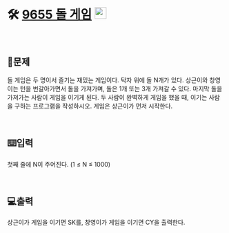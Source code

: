 <br>

# 🛠️  [9655 돌 게임](http://www.acmicpc.net/problem/9655) <img height="27px" width="27px" src="https://static.solved.ac/tier_small/6.svg"/>
<br>

## 📖문제
돌 게임은 두 명이서 즐기는 재밌는 게임이다.
탁자 위에 돌 N개가 있다. 상근이와 창영이는 턴을 번갈아가면서 돌을 가져가며, 돌은 1개 또는 3개 가져갈 수 있다. 마지막 돌을 가져가는 사람이 게임을 이기게 된다.
두 사람이 완벽하게 게임을 했을 때, 이기는 사람을 구하는 프로그램을 작성하시오. 게임은 상근이가 먼저 시작한다.

<br>

## ⌨️입력
첫째 줄에 N이 주어진다. (1 ≤ N ≤ 1000)

<br>

## 💻출력
상근이가 게임을 이기면 SK를, 창영이가 게임을 이기면 CY을 출력한다.

<br><br>
